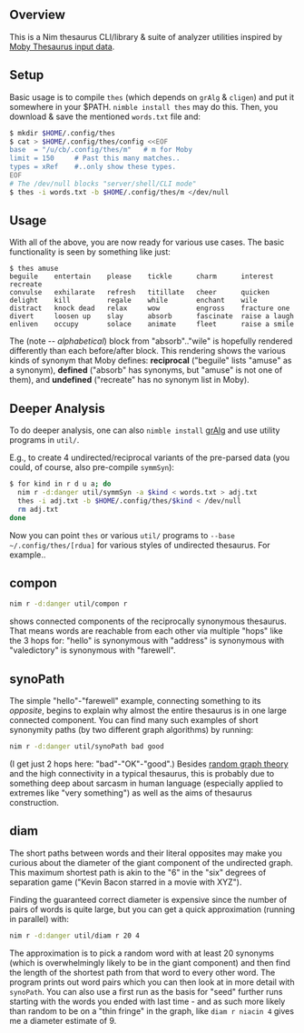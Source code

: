 Overview
--------

This is a Nim thesaurus CLI/library & suite of analyzer utilities inspired by
[Moby Thesaurus input data](https://github.com/words/moby/raw/master/words.txt).

Setup
-----

Basic usage is to compile `thes` (which depends on `grAlg` & `cligen`) and put
it somewhere in your $PATH.  `nimble install thes` may do this.  Then, you
download & save the mentioned `words.txt` file and:
```sh
$ mkdir $HOME/.config/thes
$ cat > $HOME/.config/thes/config <<EOF
base  = "/u/cb/.config/thes/m"   # m for Moby
limit = 150     # Past this many matches..
types = xRef    #..only show these types.
EOF
# The /dev/null blocks "server/shell/CLI mode"
$ thes -i words.txt -b $HOME/.config/thes/m </dev/null
```

Usage
-----

With all of the above, you are now ready for various use cases.  The basic
functionality is seen by something like just:
```
$ thes amuse
beguile    entertain    please    tickle      charm      interest       recreate
convulse   exhilarate   refresh   titillate   cheer      quicken
delight    kill         regale    while       enchant    wile
distract   knock dead   relax     wow         engross    fracture one
divert     loosen up    slay      absorb      fascinate  raise a laugh
enliven    occupy       solace    animate     fleet      raise a smile
```
The (note -- *alphabetical*) block from "absorb".."wile" is hopefully rendered
differently than each before/after block.  This rendering shows the various
kinds of synonym that Moby defines: **reciprocal** ("beguile" lists "amuse" as a
synonym), **defined** ("absorb" has synonyms, but "amuse" is not one of them),
and **undefined** ("recreate" has no synonym list in Moby).

Deeper Analysis
---------------

To do deeper analysis, one can also `nimble install`
[grAlg](https://github.com/c-blake/gralg) and use utility programs in `util/`.

E.g., to create 4 undirected/reciprocal variants of the pre-parsed data (you
could, of course, also pre-compile `symmSyn`):
```sh
$ for kind in r d u a; do
  nim r -d:danger util/symmSyn -a $kind < words.txt > adj.txt
  thes -i adj.txt -b $HOME/.config/thes/$kind < /dev/null
  rm adj.txt
done
```
Now you can point `thes` or various `util/` programs to `--base
~/.config/thes/[rdua]` for various styles of undirected thesaurus.  For
example..

compon
------

```sh
nim r -d:danger util/compon r
```
shows connected components of the reciprocally synonymous thesaurus.  That means
words are reachable from each other via multiple "hops" like the 3 hops for:
"hello" is synonymous with "address" is synonymous with "valedictory" is
synonymous with "farewell".

synoPath
--------

The simple "hello"-"farewell" example, connecting something to its *opposite*,
begins to explain why almost the entire thesaurus is in one large connected
component.  You can find many such examples of short synonymity paths (by two
different graph algorithms) by running:
```sh
nim r -d:danger util/synoPath bad good
```
(I get just 2 hops here: "bad"-"OK"-"good".)  Besides
[random graph theory](https://en.wikipedia.org/wiki/Random_graph) and the high
connectivity in a typical thesaurus, this is probably due to something deep
about sarcasm in human language (especially applied to extremes like "very
something") as well as the aims of thesaurus construction.

diam
----

The short paths between words and their literal opposites may make you curious
about the diameter of the giant component of the undirected graph.  This maximum
shortest path is akin to the "6" in the "six" degrees of separation game ("Kevin
Bacon starred in a movie with XYZ").

Finding the guaranteed correct diameter is expensive since the number of pairs
of words is quite large, but you can get a quick approximation (running in
parallel) with:
```sh
nim r -d:danger util/diam r 20 4
```
The approximation is to pick a random word with at least 20 synonyms (which is
overwhelmingly likely to be in the giant component) and then find the length of
the shortest path from that word to every other word.  The program prints out
word pairs which you can then look at in more detail with `synoPath`.  You can
also use a first run as the basis for "seed" further runs starting with the
words you ended with last time - and as such more likely than random to be on
a "thin fringe" in the graph, like `diam r niacin 4` gives me a diameter
estimate of 9.
